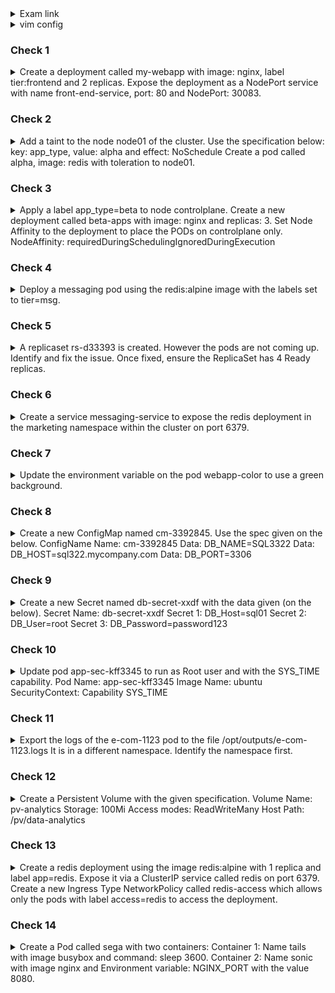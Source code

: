 <details><summary>Exam link</summary>
https://kodekloud.com/topic/mock-exam-2-5/
</p></details>

<details><summary>vim config</summary>
<p>
  
```bash
export dy='--dry-run=client -o yaml' fg='--force --grace-period 0' && \
alias k=kubectl && source <(kubectl completion bash | sed 's/kubectl/k/g') && \
echo "source <(kubectl completion bash)" >> $HOME/.bashrc && \
echo -e 'set et nu sts=2 sw=2 ts=2 ' >> ~/.vimrc
EXPLAINED
set expandtab #never see \t again in your file - expands tab keypresses to space
set number
set softtabstop #of whitespace cols a tab/backspace keypress is worth
set shiftwidth=2 #of whitespace cols a "lvl of indent" is worth
set tabstop=2 #of whitespace cols a tab counts for

```
</p>
</details>

### Check 1 ###
<details><summary>
Create a deployment called my-webapp with image: nginx, label tier:frontend and 2 replicas. Expose the deployment as a NodePort service with name front-end-service, port: 80 and NodePort: 30083.
</summary>
<p>
  
```bash
k create deploy my-webapp --image=nginx --replicas=2
k label deploy my-webapp tier=frontend
vim 1_svc.yml
apiVersion: v1
kind: Service
metadata:
  name: front-end-service
spec:
  type: NodePort
  selector:
    tier: frontend
  ports:
    - port: 80
      nodePort: 30083
k create -f 1_svc.yml
```
</p>
</details>

### Check 2 ###
<details><summary>
Add a taint to the node node01 of the cluster. Use the specification below:
key: app_type, value: alpha and effect: NoSchedule
Create a pod called alpha, image: redis with toleration to node01.
</summary>
<p>
  
```bash
k taint node node01 app_type=alpha:NoSchedule
k run alpha --image=redis $dy > 2.yml
vim 2.yml
apiVersion: v1
kind: Pod 
metadata:
  creationTimestamp: null
  labels:
    run: alpha
  name: alpha
spec:
  tolerations:
  - effect: NoSchedule
    key: app_type
    value: alpha
  containers:
  - image: redis
    name: alpha
k create -f 2.yml

```
</p>
</details>

### Check 3 ###
<details><summary>
Apply a label app_type=beta to node controlplane. Create a new deployment called beta-apps with image: nginx and replicas: 3. Set Node Affinity to the deployment to place the PODs on controlplane only.
NodeAffinity: requiredDuringSchedulingIgnoredDuringExecution
</summary>
<p>
  
```bash
k label node controlplane app_type=beta
```
</p>
</details>

### Check 4 ###
<details><summary>
Deploy a messaging pod using the redis:alpine image with the labels set to tier=msg.
</summary>
<p>
  
```bash
k run messaging --image=redis:alpine --labels=tier=msg
```
</p>
</details>

### Check 5 ###
<details><summary>
A replicaset rs-d33393 is created. However the pods are not coming up. Identify and fix the issue.
Once fixed, ensure the ReplicaSet has 4 Ready replicas.
</summary>
<p>
  
```bash

```
</p>
</details>

### Check 6 ###
<details><summary>
Create a service messaging-service to expose the redis deployment in the marketing namespace within the cluster on port 6379.
</summary>
<p>
  
```bash

```
</p>
</details>

### Check 7 ###
<details><summary>
Update the environment variable on the pod webapp-color to use a green background.
</summary>
<p>
  
```bash
k edit pod webapp-color #Change "pink" to "green"
k delete pod webapp-color $fg
k create -f /tmp/kubectl-edit-___.yaml
```
</p>
</details>

### Check 8 ###
<details><summary>
Create a new ConfigMap named cm-3392845. Use the spec given on the below.
ConfigName Name: cm-3392845
Data: DB_NAME=SQL3322
Data: DB_HOST=sql322.mycompany.com
Data: DB_PORT=3306
</summary>
<p>
  
```bash
k create cm cm-3392845
k edit cm cm-3392845
apiVersion: v1
kind: ConfigMap
metadata:
  name: cm-3392845
data:
  DB_HOST: sql322.mycompany.com
  DB_NAME: SQL3322
  DB_PORT: "3306"
```
</p>
</details>

### Check 9 ###
<details><summary>
Create a new Secret named db-secret-xxdf with the data given (on the below).
Secret Name: db-secret-xxdf
Secret 1: DB_Host=sql01
Secret 2: DB_User=root
Secret 3: DB_Password=password123
</summary>
<p>
  
```bash
k create secret generic db-secret-xxdf --from-literal='DB_Host=sql01,DB_User=root,DB_Password=password123'
```
</p>
</details>

### Check 10 ###
<details><summary>
Update pod app-sec-kff3345 to run as Root user and with the SYS_TIME capability.
Pod Name: app-sec-kff3345
Image Name: ubuntu
SecurityContext: Capability SYS_TIME
</summary>
<p>
  
```bash
```
</p>
</details>

### Check 11 ###
<details><summary>
Export the logs of the e-com-1123 pod to the file /opt/outputs/e-com-1123.logs
It is in a different namespace. Identify the namespace first.
</summary>
<p>
  
```bash
k get pods -A
k logs -n e-commerce e-com-1123 > /opt/outputs/e-com-1123.logs
```
</p>
</details>

### Check 12 ###
<details><summary>
Create a Persistent Volume with the given specification.
Volume Name: pv-analytics
Storage: 100Mi
Access modes: ReadWriteMany
Host Path: /pv/data-analytics
</summary>
<p>
  
```bash
vim 12.yml
apiVersion: v1
kind: PersistentVolume
metadata:
  name: pv-analytics
spec:
  capacity:
    storage: 100Mi
  accessModes:
    - ReadWriteMany
  hostPath:
    path: "/pv/data-analytics"
k create -f 12.yml
```
</p>
</details>

### Check 13 ###
<details><summary>
Create a redis deployment using the image redis:alpine with 1 replica and label app=redis. Expose it via a ClusterIP service called redis on port 6379. Create a new Ingress Type NetworkPolicy called redis-access which allows only the pods with label access=redis to access the deployment.
</summary>
<p>
  
```bash
k create deployment redis --image=redis:alpine --replicas=1
k expose deployment redis --name=redis --port=6379 --target-port=6379
vim 13_netpol.yml
apiVersion: networking.k8s.io/v1
kind: NetworkPolicy
metadata:
  name: redis-access
  namespace: default
spec:
  podSelector:
    matchLabels:
       app: redis
  policyTypes:
  - Ingress
  ingress:
  - from:
    - podSelector:
        matchLabels:
          access: redis
    ports:
     - protocol: TCP
       port: 6379
k create -f 13_netpol.yml
```
</p>
</details>

### Check 14 ###
<details><summary>
Create a Pod called sega with two containers:
Container 1: Name tails with image busybox and command: sleep 3600.
Container 2: Name sonic with image nginx and Environment variable: NGINX_PORT with the value 8080.
</summary>
<p>
  
```bash
vim 14.yml
apiVersion: v1
kind: Pod
metadata:
  name: sega
spec:
  containers:
  - image: busybox
    name: tails
    command:
    - sleep
    - "3600"
  - image: nginx
    name: sonic
    env:
    - name: NGINX_PORT
      value: "8080"
k create -f 14.yml
```
</p>
</details>
